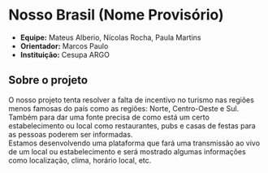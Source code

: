 <h1>Nosso Brasil (Nome Provisório)</h1>

- **Equipe:** Mateus Alberio, Nícolas Rocha, Paula Martins
- **Orientador:** Marcos Paulo
- **Instituição:** Cesupa ARGO

<h2>Sobre o projeto</h2>

O nosso projeto tenta resolver a falta de incentivo no turismo nas regiões menos famosas do país como as
regiões: Norte, Centro-Oeste e Sul.<br>Também para dar uma fonte precisa de como está um certo estabelecimento ou
local como restaurantes, pubs e casas de festas para as pessoas poderem ser informadas.
<br>
Estamos desenvolvendo uma plataforma que fará uma transmissão ao vivo de um local ou estabelecimento e será
mostrado algumas informações como localização, clima, horário local, etc.